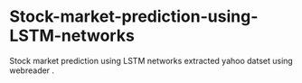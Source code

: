 # Stock-market-prediction-using-LSTM-networks
Stock market prediction using LSTM networks
extracted yahoo datset using webreader .

